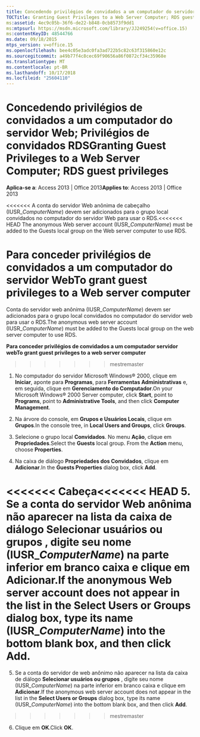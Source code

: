 ```yaml
---
title: Concedendo privilégios de convidados a um computador do servidor Web; Privilégios de convidados RDS
TOCTitle: Granting Guest Privileges to a Web Server Computer; RDS guest privileges
ms:assetid: 4ec9c05b-36f6-de22-b848-0cb8573f9dd1
ms:mtpsurl: https://msdn.microsoft.com/library/JJ249254(v=office.15)
ms:contentKeyID: 48544766
ms.date: 09/18/2015
mtps_version: v=office.15
ms.openlocfilehash: bee4c05e3adc0fa3ad722b5c82c63f315860e12c
ms.sourcegitcommit: a49b77f4c8cec69f90656a86f0872cf34c35968e
ms.translationtype: MT
ms.contentlocale: pt-BR
ms.lasthandoff: 10/17/2018
ms.locfileid: "25604110"
---
```

# <a name="granting-guest-privileges-to-a-web-server-computer-rds-guest-privileges"></a><span data-ttu-id="c6125-102">Concedendo privilégios de convidados a um computador do servidor Web; Privilégios de convidados RDS</span><span class="sxs-lookup"><span data-stu-id="c6125-102">Granting Guest Privileges to a Web Server Computer; RDS guest privileges</span></span> 


<span data-ttu-id="c6125-103">**Aplica-se a**: Access 2013 | Office 2013</span><span class="sxs-lookup"><span data-stu-id="c6125-103">**Applies to**: Access 2013 | Office 2013</span></span>

<span data-ttu-id="c6125-104"><<<<<<< A conta do servidor Web anônima de cabeçalho (IUSR\_*ComputerName*) devem ser adicionados para o grupo local convidados no computador do servidor Web para usar o RDS.</span><span class="sxs-lookup"><span data-stu-id="c6125-104"><<<<<<< HEAD The anonymous Web server account (IUSR\_*ComputerName*) must be added to the Guests local group on the Web server computer to use RDS.</span></span>

<a name="to-grant-guest-privileges-to-a-web-server-computer"></a><span data-ttu-id="c6125-105">**Para conceder privilégios de convidados a um computador do servidor Web**</span><span class="sxs-lookup"><span data-stu-id="c6125-105">**To grant guest privileges to a Web server computer**</span></span>
=======
<span data-ttu-id="c6125-106">Conta do servidor web anônima (IUSR\_*ComputerName*) devem ser adicionados para o grupo local convidados no computador do servidor web para usar o RDS.</span><span class="sxs-lookup"><span data-stu-id="c6125-106">The anonymous web server account (IUSR\_*ComputerName*) must be added to the Guests local group on the web server computer to use RDS.</span></span>

<span data-ttu-id="c6125-107">**Para conceder privilégios de convidados a um computador servidor web**</span><span class="sxs-lookup"><span data-stu-id="c6125-107">**To grant guest privileges to a web server computer**</span></span>
>>>>>>> <span data-ttu-id="c6125-108">mestre</span><span class="sxs-lookup"><span data-stu-id="c6125-108">master</span></span>

1.  <span data-ttu-id="c6125-109">No computador do servidor Microsoft Windows® 2000, clique em **Iniciar**, aponte para **Programas**, para **Ferramentas Administrativas** e, em seguida, clique em **Gerenciamento do Computador**.</span><span class="sxs-lookup"><span data-stu-id="c6125-109">On your Microsoft Windows® 2000 Server computer, click **Start**, point to **Programs**, point to **Administrative Tools**, and then click **Computer Management**.</span></span>

2.  <span data-ttu-id="c6125-110">Na árvore do console, em **Grupos e Usuários Locais**, clique em **Grupos**.</span><span class="sxs-lookup"><span data-stu-id="c6125-110">In the console tree, in **Local Users and Groups**, click **Groups**.</span></span>

3.  <span data-ttu-id="c6125-p101">Selecione o grupo local **Convidados**. No menu **Ação**, clique em **Propriedades**.</span><span class="sxs-lookup"><span data-stu-id="c6125-p101">Select the **Guests** local group. From the **Action** menu, choose **Properties**.</span></span>

4.  <span data-ttu-id="c6125-113">Na caixa de diálogo **Propriedades dos Convidados**, clique em **Adicionar**.</span><span class="sxs-lookup"><span data-stu-id="c6125-113">In the **Guests Properties** dialog box, click **Add**.</span></span>

<span data-ttu-id="c6125-114"><<<<<<< Cabeça</span><span class="sxs-lookup"><span data-stu-id="c6125-114"><<<<<<< HEAD</span></span>
5.  <span data-ttu-id="c6125-115">Se a conta do servidor Web anônima não aparecer na lista da caixa de diálogo **Selecionar usuários ou grupos** , digite seu nome (IUSR\_*ComputerName*) na parte inferior em branco caixa e clique em **Adicionar**.</span><span class="sxs-lookup"><span data-stu-id="c6125-115">If the anonymous Web server account does not appear in the list in the **Select Users or Groups** dialog box, type its name (IUSR\_*ComputerName*) into the bottom blank box, and then click **Add**.</span></span>
=======
5.  <span data-ttu-id="c6125-116">Se a conta do servidor de web anônimo não aparecer na lista da caixa de diálogo **Selecionar usuários ou grupos** , digite seu nome (IUSR\_*ComputerName*) na parte inferior em branco caixa e clique em **Adicionar**.</span><span class="sxs-lookup"><span data-stu-id="c6125-116">If the anonymous web server account does not appear in the list in the **Select Users or Groups** dialog box, type its name (IUSR\_*ComputerName*) into the bottom blank box, and then click **Add**.</span></span>
>>>>>>> <span data-ttu-id="c6125-117">mestre</span><span class="sxs-lookup"><span data-stu-id="c6125-117">master</span></span>

6.  <span data-ttu-id="c6125-118">Clique em **OK**.</span><span class="sxs-lookup"><span data-stu-id="c6125-118">Click **OK**.</span></span>

